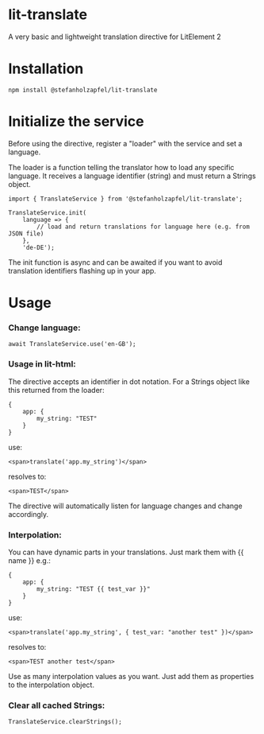 # lit-translate
A very basic and lightweight translation directive for LitElement 2

<h1>Installation</h1>

```
npm install @stefanholzapfel/lit-translate
```

<h1>Initialize the service</h1>
Before using the directive, register a "loader" with the service and set a language.

The loader is a function telling the translator how to load any specific language. It receives a language 
identifier (string) and must return a Strings object.

```
import { TranslateService } from '@stefanholzapfel/lit-translate';

TranslateService.init(
    language => {
        // load and return translations for language here (e.g. from JSON file)
    }, 
    'de-DE');
```

The init function is async and can be awaited if you want to avoid translation identifiers flashing up in your app.

<h1>Usage</h1>

<h3>Change language:</h3>

```
await TranslateService.use('en-GB');
```

<h3>Usage in lit-html:</h3>

The directive accepts an identifier in dot notation. For a Strings object like this returned from the loader:
```
{
    app: {
        my_string: "TEST"
    }
}
```

use:

```
<span>translate('app.my_string')</span>
```

resolves to:
```
<span>TEST</span>
```

The directive will automatically listen for language changes and change accordingly.

<h3>Interpolation:</h3>
You can have dynamic parts in your translations. Just mark them with {{ name }} e.g.:

```
{
    app: {
        my_string: "TEST {{ test_var }}"
    }
}
```

use:

```
<span>translate('app.my_string', { test_var: "another test" })</span>
```

resolves to:
```
<span>TEST another test</span>
```

Use as many interpolation values as you want. Just add them as properties to the interpolation object. 


<h3>Clear all cached Strings:</h3>

```
TranslateService.clearStrings();
```
